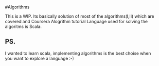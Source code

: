 #Algorithms

This is a WIP.
Its basically solution of most of the algorithms(I,II) which are covered and Coursera Alogrithm tutorial
Language used for solving the algoritms is Scala.

## PS.
I wanted to learn scala, implementing algorithms is the best choise when you want to explore a language :-)
